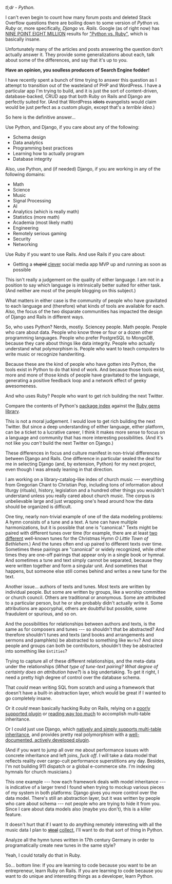 <!--
.. title: Python and Django vs. Ruby and Rails
.. slug: python-and-django-vs-ruby-and-rails
.. date: 2016-02-10 15:22:39 UTC-08:00
.. tags:
.. category:
.. link:
.. description:
.. type: text
-->

_tl;dr - Python._

I can't even begin to count how many forum posts and deleted Stack Overflow questions there are boiling down to some version of _Python vs. Ruby_ or, more specifically, _Django vs. Rails_. Google (as of right now) has [NINE POINT EIGHT MILLION](https://en.wiktionary.org/wiki/buttload) results for ["Python vs. Ruby"](https://www.google.com/webhp?sourceid=chrome-instant&ion=1&espv=2&ie=UTF-8#safe=off&q=python+vs.+ruby), which is basically insane.

<!-- TEASER_END -->

Unfortunately many of the articles and posts answering the question don't actually answer it. They provide some generalizations about each, talk about some of the differences, and say that it's up to you.

__Have an opinion, you soulless producers of Search Engine fodder!__

I have recently spent a bunch of time trying to answer this question as I attempt to transition out of the wasteland of PHP and WordPress. I have a particular app I'm trying to build, and it is just the sort of content-driven, database-backed, CRUD app that both Ruby on Rails and Django are perfectly suited for. (And that WordPress <del>idiots</del> evangelists would claim would be just perfect as a custom plugin, except that's a _terrible idea_.)

So here is the definitive answer...

Use Python, and Django, if you care about any of the following:

 - Schema design
 - Data analytics
 - Programming best practices
 - Learning how to actually program
 - Database integrity

Also, use Python, and (if needed) Django, if you are working in any of the following domains:

 - Math
 - Science
 - Music
 - Signal Processing
 - AI
 - Analytics (which is really math)
 - Statistics (more math)
 - Academia (most likely math)
 - Engineering
 - Remotely serious gaming
 - Security
 - Networking

Use Ruby if you want to use Rails. And use Rails if you care about:

 - Getting a <del>stupid</del> <ins>clever</ins> social media app MVP up and running as soon as possible

<span title="Actually it is.">This isn't really a judgement on the quality of either language.</span> <span title="But I will anyway.">I am not in a position to say which language is intrinsically better suited for either task.</span> (And neither are most of the people blogging on this subject.)

What matters in either case is the community of people who have gravitated to each language and (therefore) what kinds of tools are available for each. Also, the focus of the two disparate communities has impacted the design of Django and Rails in different ways.

So, who uses Python? Nerds, mostly. Sciencey people. Math people. People who care about data. People who know three or four or a dozen other programming languages. People who prefer PostgreSQL to MongoDB, because they care about things like data integrity. People who actually understand what polymorphism is. People who want to teach computers to write music or recognize handwriting.

Because these are the kind of people who have gotten into Python, the tools exist in Python to do that kind of work. And because those tools exist, more and more of those kinds of people have gravitated to the language, generating a positive feedback loop and a network effect of geeky awesomeness.

And who uses Ruby? People who want to get rich building the next Twitter.

Compare the contents of Python's [package index](https://pypi.python.org/pypi?%3Aaction=browse) against the [Ruby gems library](https://rubygems.org/gems).

<span title="Yes it is.">This is not a moral judgement.</span> I would love to get rich building the next Twitter. But since a deep understanding of either language, either platform, can be a ticket to a lucrative career, I think it makes more sense to focus on a language and community that has more interesting possibilities. (And it's not like you _can't_ build the next Twitter on Django.)

These differences in focus and culture manifest in non-trivial differences between Django and Rails. One difference in particular sealed the deal for me in selecting Django (and, by extension, Python) for my next project, even though I was already leaning in that direction.

I am working on a library-catalog-like index of church music --- everything from Gregorian Chant to Christian Pop, including tons of information about liturgy (rituals), history, legislation and a hundred other things you wouldn't understand unless you really cared about church music. The corpus is unbelievable large and just wrapping one's head around how the data should be organized is difficult.

One tiny, nearly non-trivial example of one of the data modeling problems: A hymn consists of a tune and a text. A tune can have multiple harmonizations, but it is possible that one is "canonical." Texts might be paired with different tunes over time (for example, there are at least [two](https://www.youtube.com/watch?v=MTPyKwqUUgc) [different](https://www.youtube.com/watch?v=Lj2fwME46GM) well-known tunes for the Christmas Hymn _O Little Town of Bethlehem_.) And the tunes often end up paired to different texts over time. Sometimes these pairings are "canonical" or widely recognized, while other times they are one-off pairings that appear only in a single book or hymnal. And sometimes a tune and text simply cannot be separated, because they were written together and form a singular unit. And sometimes that happens, but someone else still comes behind and writes a new tune for the text.

Another issue... authors of texts and tunes. Most texts are written by individual people. But some are written by groups, like a worship committee or church council. Others are traditional or anonymous. Some are attributed to a particular person, but he or she probably didn't actually write it. Some attributions are apocryphal, others are doubtful but possible, some fraudulent or spurious, and so on.

And the possibilities for relationships between authors and texts, is the same as for composers and tunes --- so <span title="Yes, it should be.">shouldn't that be abstracted?</span> And therefore <span title="Yes, again.">shouldn't tunes and texts (and books and arrangements and sermons and pamphlets) be abstracted to something like `Works`</span>? And since people and groups can both be contributors, <span title="Still yes.">shouldn't they be abstracted into something like `Entities`</span>?

Trying to capture all of these different relationships, and the meta-data under the relationships (_What type of tune-text pairing?_ _What degree of certainty does an attribution have?_) is a big undertaking. To get it right, I need a pretty high degree of control over the database schema.

That _could_ mean writing SQL from scratch and using a framework that doesn't have a built-in abstraction layer, which would be great if I wanted to go completely insane.

Or it _could_ mean basically hacking Ruby on Rails, relying on a [poorly supported plugin](https://github.com/hzamani/acts_as_relation) or [reading way too much](https://dan.chak.org/enterprise-rails/chapter-10-multiple-table-inheritance/) to accomplish multi-table inheritance.

Or I could just use Django, which [natively and simply supports multi-table inheritance](https://docs.djangoproject.com/en/1.9/topics/db/models/#multi-table-inheritance), and provides pretty real polymorphism with a [well-documented, actively developed plugin](https://django-polymorphic.readthedocs.org/en/latest/quickstart.html).

(And if you want to jump all over me about performance issues with concrete inheritance and left joins, _fuck off_. I will take a data model that reflects reality over cargo-cult performance superstitions any day. Besides, I'm not building 911 dispatch or a global e-commerce site. I'm indexing hymnals for church musicians.)

This one example --- how each framework deals with model inheritance --- is indicative of a larger trend I found when trying to mockup various pieces of my system in both platforms: Django gives you more control over the data model. There's still an abstraction layer, but it was written by people who care about schema --- not people who are trying to hide it from you. Since I care about data models also (maybe you don't), this is a killer feature.

It doesn't hurt that if I want to do anything remotely interesting with all the music data I plan to <del>[steal](http://scrapy.org/)</del> <ins>collect</ins>, I'll want to do that sort of thing in Python.

Analyze all the hymn tunes written in 17th century Germany in order to programatically create new tunes in the same style?

Yeah, I could totally do that in Ruby.

So... bottom line: If you are learning to code because you want to be an entrepreneur, <span title="Or, better yet, hire a developer.">learn Ruby on Rails</span>. If you are learning to code because you want to do unique and interesting things as a developer, learn Python.
